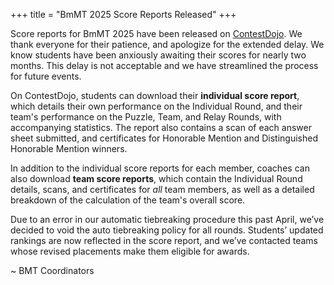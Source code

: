 +++
title = "BmMT 2025 Score Reports Released"
+++

Score reports for BmMT 2025 have been released on [ContestDojo]. We thank
everyone for their patience, and apologize for the extended delay. We know
students have been anxiously awaiting their scores for nearly two months. This
delay is not acceptable and we have streamlined the process for future events.

On ContestDojo, students can download their **individual score report**, which
details their own performance on the Individual Round, and their team's
performance on the Puzzle, Team, and Relay Rounds, with accompanying statistics.
The report also contains a scan of each answer sheet submitted, and certificates
for Honorable Mention and Distinguished Honorable Mention winners.

In addition to the individual score reports for each member, coaches can also
download **team score reports**, which contain the Individual Round details,
scans, and certificates for _all_ team members, as well as a detailed breakdown
of the calculation of the team's overall score.

Due to an error in our automatic tiebreaking procedure this past April, we’ve
decided to void the auto tiebreaking policy for all rounds. Students’ updated
rankings are now reflected in the score report, and we’ve contacted teams whose
revised placements make them eligible for awards.

~ BMT Coordinators

[ContestDojo]: https://contestdojo.com/
